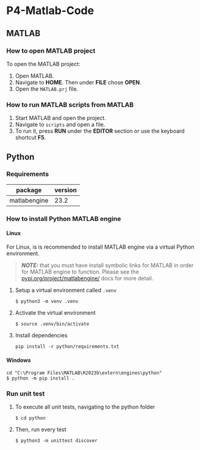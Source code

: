 # P4-Matlab-Code
 
## MATLAB

### How to open MATLAB project
To open the MATLAB project:
1. Open MATLAB.
2. Navigate to **HOME**. Then under **FILE** chose **OPEN**.
3. Open the `MATLAB.prj` file.

### How to run MATLAB scripts from MATLAB
1. Start MATLAB and open the project.
2. Navigate to `scripts` and open a file.
3. To run it, press **RUN** under the **EDITOR** section or use the keyboard shortcut **F5**.


## Python

### Requirements
| package | version |
|---|---|
| matlabengine | 23.2 |    

### How to install Python MATLAB engine

#### Linux
For Linux, is is recommended to install MATLAB engine via a virtual Python environment. 

> **_NOTE:_**    that you must have install symbolic links for MATLAB in order for MATLAB engine to function. Please see the [pypi.org/project/matlabengine/](https://pypi.org/project/matlabengine/) docs for more detail.

1. Setup a virtual environment called `.venv`
    ```
    $ python3 -m venv .venv
    ```
2. Activate the virtual environment
    ```
    $ source .venv/bin/activate
    ```
3. Install dependencies
    ```
    pip install -r python/requirements.txt
    ```

#### Windows
    cd "C:\Program Files\MATLAB\R2023b\extern\engines\python"
    $ python -m pip install .

### Run unit test
1. To execute all unit tests, navigating to the python folder  
    ```
    $ cd python
    ```
2. Then, run every test
    ```
    $ python3 -m unittest discover
    ```

